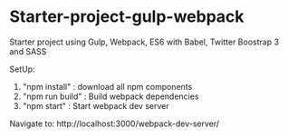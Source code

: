 # Starter-project-gulp-webpack
Starter project using Gulp, Webpack, ES6 with Babel, Twitter Boostrap 3 and SASS

SetUp:

1. "npm install" : download all npm components
2. "npm run build" : Build webpack dependencies
3. "npm start" : Start webpack dev server

Navigate to:
http://localhost:3000/webpack-dev-server/